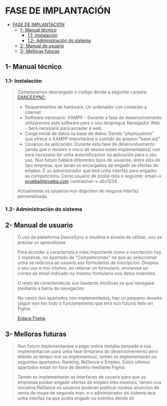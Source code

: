 # FASE DE IMPLANTACIÓN

- [FASE DE IMPLANTACIÓN](#fase-de-implantación)
  - [1- Manual técnico](#1--manual-técnico)
    - [1.1- Instalación](#11--instalación)
    - [1.2- Administración do sistema](#12--administración-do-sistema)
  - [2- Manual de usuario](#2--manual-de-usuario)
  - [3- Melloras futuras](#3--melloras-futuras)

## 1- Manual técnico

### 1.1- Instalación

> Comezaremos descargado o codigo dende a seguinte carpeta: [DANCESYNC](dancesync/);
> - Requerimentos de hardware: 
>   Un ordenador con conexión a internet
> - Software necesario: 
>     XAMPP - Durante a fase de desenvolvemento utilizaremos este software para o seu despregue
>     Navegador Web - Será necesario para acceder á web
> - Carga inicial de datos na base de datos: Dende "phpmyadmin" que ofrece o XAMPP importaráse o contido do arquivo "base.sql"
> - Usuarios da aplicación: Durante esta fase de desenvolvemento (ainda que o rexistro e inicio de sesion esten implementados) non será necesario ter unha autentificacion na aplicación para o seu uso. Nun futuro haberá diferentes tipos de usuarios, entre eles de tipo empresa, que seran os encargados de engadir as ofertas de empleo. É un administrador que terá unha interfaz para engador as competicións. 
> Como usuario de proba esta o seguinte: email--> prueba@prueba.com contrasinal--> abc1234.
>
> Actualmente os usuarios non dispoñen de ninguna interfaz personalizada.
>
> 

### 1.2- Administración do sistema



## 2- Manual de usuario

>O uso da plataforma DanceSync e intuitiva e sinxela de utilizar, non se precisa un aprendizaxe
>
> Para acceder a caracteristica máis importante como a inscripción hay 2 maneiras, no apartado de "Competiciones" na que ao seleccionar unha se redirixira ao usuario aos formularios de inscripcion. Despois o seu uso e moi intutivo, ao rellenar un formulario, enviarase un correo ao email indicado no mesmo formulario cos datos inseridos.
>
> O resto de caracteristicas son bastante intuitivas xa que navegase mediante a barra de navegación
>
> No casos dos apartados non implementados, hay un pequeno deseño (algun non ten todo o funcionamento que terá nun futuro) feito en Figma
>
> [Enlace Figma](https://www.figma.com/design/FcxxBjD9Gvy7aqHvUyR3aN/PROXECTO-DAW-23-24-%C3%81lvaro?node-id=0-1&t=AxDBNHjHFN5ZGvfV-1)
## 3- Melloras futuras

> Nun futuro implementarase o pago online (estaba pensado a súa implementacion para unha fase temprana do desenvolvemento pero debido ao tempo non se implementou), tamen se implementarán os seguintes apartados: Ranking, ReDance e Empleo. Estós ultimos apartados estan en fase de deseño mediante Figma.
>
> Tamén se implementarán as interfaces de usuario para que as empresas poidan engadir ofertas de empleo eles mesmos, tamen coa iniciativa ReDance os usuarios poderan publicar osseus anuncion de venta de roupa de segunda man. e o administrador do sistema tera unha interfaz na que podra engadir os eventos dende alí
